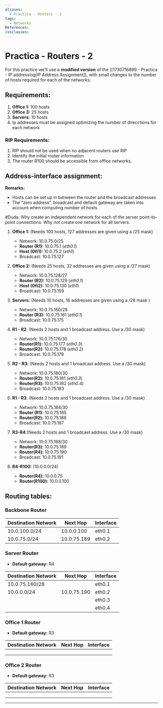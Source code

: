 ```yaml
---
aliases:
  - Practica - Routers - 2
tags:
  - Networks
References: 
cssclasses:
---
```

# Practica - Routers - 2
For this practice we’ll use a **modified version** of the [[1730716899 - Practica - IP addressing|IP Address Assignment]], with small changes to the number of hosts required for each of the networks. 
## Requirements: 
1. **Office 1:** 100 hosts
2. **Office 3:** 25 hosts 
3. **Servers:** 10 hosts 
4. Ip addresses must be assigned optimizing the number of direcctions for each network 
### RIP Requirements:
1. RIP should not be used when no adjacent routers use RIP
2. Identify the initial router information
3. The router R100 should be accessible from office networks. 

## Address-interface assignment: 

**Remarks:** 
+ Hosts can be set up in between the router and the broadcast addresses
+ The “zero address”, broadcast and default gateway are taken into account when computing number of hosts. 

#Duda: Why create an independent network for each of the server point-to-point connections. Why not create one network for all servers. 

1. **Office 1:** (Needs 100 hosts, 127 addresses are given using a /25 mask)
	+ Network: 10.0.75.0/25
	+ **Router (R1):** 10.0.75.1 (*eth0.1*)
	+ **Host (Ofi1):** 10.0.75.2 (*eth1*)
	+ Broadcast: 10.0.75.127
	  
2. **Office 2:** (Needs 25 hosts, 32 addresses are given using a /27 mask)
	+ Network: 10.0.75.128/27
	+ **Router (R2):** 10.0.75.129 (*eth0.1*)
	+ **Host (Ofi2):** 10.0.75.130 (*eth1*)
	+ Broadcast: 10.0.75.159
	  
3. **Servers:** (Needs 10 hosts, 16 addresses are given using a /28 mask ) 
	+ Network: 10.0.75.160/28 
	+ **Router (R3):** 10.0.75.161 (*eth0.1*)
	+ Broadcast: 10.0.75.175
	  
4. **R1 - R2**: (Needs 2 hosts and 1 broadcast address. Use a /30 mask)
	+ Network: 10.0.75.176/30 
	+ **Router(R1):** 10.0.75.177 (*eth0.3*)
	+ **Router(R2(:** 10.0.75.178 (*eth0.2*)
	+ Broadcast: 10.0.75.179
	  
5. **R2 - R3**: (Needs 2 hosts and 1 broadcast address. Use a /30 mask)
	+ Network: 10.0.75.180/30
	+ **Router(R2):** 10.0.75.181 (*eth0.3*)
	+ **Router(R3):** 10.0.75.182  (*eth0.4*)
	+ Broadcast: 10.0.75.183
	  
6. **R1 - R3**: (Needs 2 hosts and 1 broadcast address. Use a /30 mask)
	+ Network: 10.0.75.184/30
	+ **Router (R1):** 10.0.75.185
	+ **Router(R2):** 10.0.75.186
	+ Broadcast: 10.0.75.187
	  
7. **R3-R4**:(Needs 2 hosts and 1 broadcast address. Use a /30 mask)
	+ Network: 10.0.75.188/30
	+ **Router(R3):** 10.0.75.189
	+ **Router(R4):** 10.0.75.190
	+ Broadcast: 10.0.75.191
	  
8. **R4-R100:** (10.0.0.0/24)
	+ **Router(R4):** 10.0.0.75
	+ **Router(R100):** 10.0.0.100
## Routing tables: 

### Backbone Router 

| Destination Network | Next Hop    | Interface |
| ------------------- | ----------- | --------- |
| 10.0.100.0/24       | 10.0.0.100  | eth0.1    |
| 10.0.75.0/24        | 10.0.75.189 | eth0.2    |


### Server Router 
+ **Default gateway:** R4

| Destination Network | Next Hop    | Interface |
| ------------------- | ----------- | --------- |
| 10.0.75.160/28      |             | eth0.1    |
| 10.0.0.0/24         | 10.0.75.190 | eth0.2    |
|                     |             | eth0.3    |
|                     |             | eth0.4    |

### Office 1 Router 
+ **Default gateway:** R3

| Destination Network | Next Hop | Interface |
| ------------------- | -------- | --------- |
|                     |          |           |
|                     |          |           |
|                     |          |           |


### Office 2 Router
+ **Default gateway:** R3

| Destination Network | Next Hop    | Interface |
| ------------------- | ----------- | --------- |
|                     |             |           |
|                     |             |           |
|                     |             |           |

***